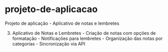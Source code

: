 # projeto-de-aplicacao
Projeto de aplicação - Aplicativo de notas e lembretes

3. Aplicativo de Notas e Lembretes - Criação de notas com opções de formatação - Notificações para lembretes - Organização das notas por categorias - Sincronização via API
